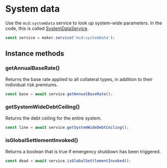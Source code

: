 # System data

Use the `mcd:systemData` service to look up system-wide parameters. In the code, this is called [SystemDataService](https://github.com/makerdao/dai.js/blob/dev/packages/dai-plugin-mcd/src/SystemDataService.js).

```javascript
const service = maker.service('mcd:systemData');
```

## Instance methods

### getAnnualBaseRate\(\)

Returns the base rate applied to all collateral types, in addition to their individual risk premiums.

```javascript
const base = await service.getAnnualBaseRate();
```

### getSystemWideDebtCeiling\(\)

Returns the debt ceiling for the entire system.

```javascript
const line = await service.getSystemWideDebtCeiling();
```

### isGlobalSettlementInvoked\(\)

Returns a boolean that is true if emergency shutdown has been triggered.

```javascript
const dead = await service.isGlobalSettlementInvoked();
```

